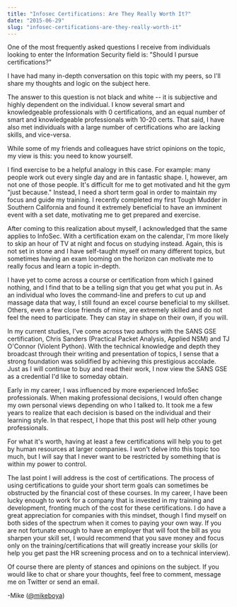```yaml
---
title: "Infosec Certifications: Are They Really Worth It?"
date: "2015-06-29"
slug: "infosec-certifications-are-they-really-worth-it"
---
```


One of the most frequently asked questions I receive from individuals looking to enter the Information Security field is: "Should I pursue certifications?"

<!-- more -->

I have had many in-depth conversation on this topic with my peers, so I'll share my thoughts and logic on the subject here.

The answer to this question is not black and white -- it is subjective and highly dependent on the individual. I know several smart and knowledgeable professionals with 0 certifications, and an equal number of smart and knowledgeable professionals with 10-20 certs. That said, I have also met individuals with a large number of certifications who are lacking skills, and vice-versa.

While some of my friends and colleagues have strict opinions on the topic, my view is this: you need to know yourself.

I find exercise to be a helpful analogy in this case. For example: many people work out every single day and are in fantastic shape. I, however, am not one of those people. It's difficult for me to get motivated and hit the gym "just because." Instead, I need a short term goal in order to maintain my focus and guide my training. I recently completed my first Tough Mudder in Southern California and found it extremely beneficial to have an imminent event with a set date, motivating me to get prepared and exercise.

After coming to this realization about myself, I acknowledged that the same applies to InfoSec. With a certification exam on the calendar, I'm more likely to skip an hour of TV at night and focus on studying instead. Again, this is not set in stone and I have self-taught myself on many different topics, but sometimes having an exam looming on the horizon can motivate me to really focus and learn a topic in-depth.

I have yet to come across a course or certification from which I gained nothing, and I find that to be a telling sign that you get what you put in. As an individual who loves the command-line and prefers to cut up and massage data that way, I still found an excel course beneficial to my skillset. Others, even a few close friends of mine, are extremely skilled and do not feel the need to participate. They can stay in shape on their own, if you will.

In my current studies, I've come across two authors with the SANS GSE certification, Chris Sanders (Practical Packet Analysis, Applied NSM) and TJ O'Connor (Violent Python). With the technical knowledge and depth they broadcast through their writing and presentation of topics, I sense that a strong foundation was solidified by achieving this prestigious accolade. Just as I will continue to buy and read their work, I now view the SANS GSE as a credential I'd like to someday obtain.

Early in my career, I was influenced by more experienced InfoSec professionals. When making professional decisions, I would often change my own personal views depending on who I talked to. It took me a few years to realize that each decision is based on the individual and their learning style. In that respect, I hope that this post will help other young professionals.

For what it's worth, having at least a few certifications will help you to get by human resources at larger companies. I won't delve into this topic too much, but I will say that I never want to be restricted by something that is within my power to control.

The last point I will address is the cost of certifications. The process of using certifications to guide your short term goals can sometimes be obstructed by the financial cost of these courses. In my career, I have been lucky enough to work for a company that is invested in my training and development, fronting much of the cost for these certifications. I do have a great appreciation for companies with this mindset, though I find myself on both sides of the spectrum when it comes to paying your own way. If you are not fortunate enough to have an employer that will foot the bill as you sharpen your skill set, I would recommend that you save money and focus only on the training/certifications that will greatly increase your skills (or help you get past the HR screening process and on to a technical interview).

Of course there are plenty of stances and opinions on the subject. If you would like to chat or share your thoughts, feel free to comment, message me on Twitter or send an email.

-Mike (<a href="http://twitter.com/mikeboya">@mikeboya</a>)
